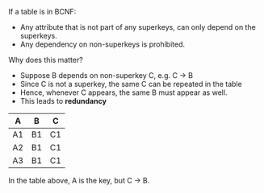 
If a table is in BCNF:
- Any attribute that is not part of any superkeys, can only depend on the superkeys.
- Any dependency on non-superkeys is prohibited.

Why does this matter?
- Suppose B depends on non-superkey C, e.g. C → B
- Since C is not a superkey, the same C can be repeated in the table
- Hence, whenever C appears, the same B must appear as well.
- This leads to **redundancy**

| A   | B   | C   |
| --- | --- | --- |
| A1  | B1  | C1  |
| A2  | B1  | C1  |
| A3  | B1  | C1  | 

In the table above, A is the key, but C → B.